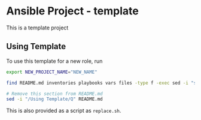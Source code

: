Ansible Project - template
========================================

This is a template project

Using Template
--------------
To use this template for a new role, run


```bash
export NEW_PROJECT_NAME="NEW_NAME"

find README.md inventories playbooks vars files -type f -exec sed -i "s/template/${NEW_PROJECT_NAME}/g" {} + # Do not run this more than once

# Remove this section from README.md
sed -i "/Using Template/Q" README.md
```

This is also provided as a script as `replace.sh`.  
